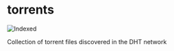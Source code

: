 torrents 
========
![Indexed](https://img.shields.io/badge/indexed-21070-blue)

Collection of torrent files discovered in the DHT network
